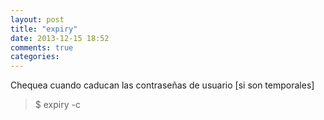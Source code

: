 ```yaml
---
layout: post
title: "expiry"
date: 2013-12-15 18:52
comments: true
categories: 
---
```

Chequea cuando caducan las contraseñas de usuario [si son temporales]

>$ expiry -c

